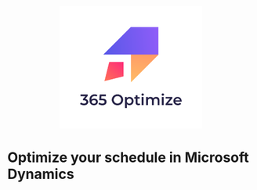<div align="center"><img src="logo.png" height="250px" /></div>

# Optimize your schedule in Microsoft Dynamics 